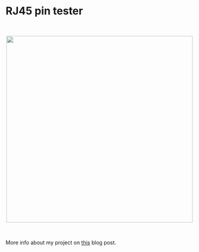 # RJ45 pin tester

&nbsp;

<div align="center">
  <img height="500" width="500" src="https://github.com/user-attachments/assets/72d9ecb0-bdee-4266-b74c-912070d6b162"/>
</div>

&nbsp;

More info about my project on [this](https://ftorres.vercel.app/article/rj45-tester) blog post.
